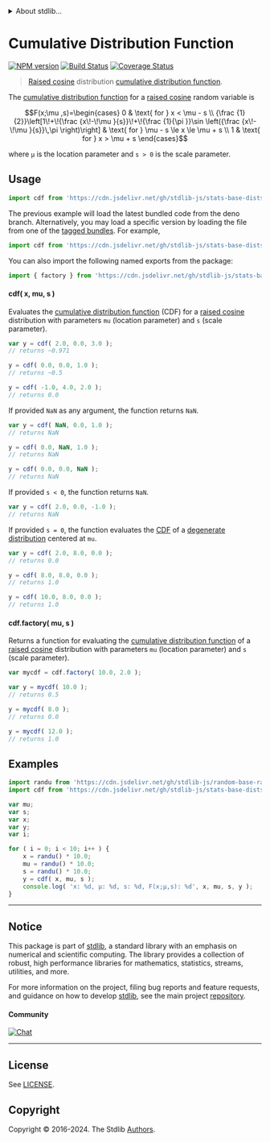 <!--

@license Apache-2.0

Copyright (c) 2018 The Stdlib Authors.

Licensed under the Apache License, Version 2.0 (the "License");
you may not use this file except in compliance with the License.
You may obtain a copy of the License at

   http://www.apache.org/licenses/LICENSE-2.0

Unless required by applicable law or agreed to in writing, software
distributed under the License is distributed on an "AS IS" BASIS,
WITHOUT WARRANTIES OR CONDITIONS OF ANY KIND, either express or implied.
See the License for the specific language governing permissions and
limitations under the License.

-->


<details>
  <summary>
    About stdlib...
  </summary>
  <p>We believe in a future in which the web is a preferred environment for numerical computation. To help realize this future, we've built stdlib. stdlib is a standard library, with an emphasis on numerical and scientific computation, written in JavaScript (and C) for execution in browsers and in Node.js.</p>
  <p>The library is fully decomposable, being architected in such a way that you can swap out and mix and match APIs and functionality to cater to your exact preferences and use cases.</p>
  <p>When you use stdlib, you can be absolutely certain that you are using the most thorough, rigorous, well-written, studied, documented, tested, measured, and high-quality code out there.</p>
  <p>To join us in bringing numerical computing to the web, get started by checking us out on <a href="https://github.com/stdlib-js/stdlib">GitHub</a>, and please consider <a href="https://opencollective.com/stdlib">financially supporting stdlib</a>. We greatly appreciate your continued support!</p>
</details>

# Cumulative Distribution Function

[![NPM version][npm-image]][npm-url] [![Build Status][test-image]][test-url] [![Coverage Status][coverage-image]][coverage-url] <!-- [![dependencies][dependencies-image]][dependencies-url] -->

> [Raised cosine][cosine-distribution] distribution [cumulative distribution function][cdf].

<section class="intro">

The [cumulative distribution function][cdf] for a [raised cosine][cosine-distribution] random variable is

<!-- <equation class="equation" label="eq:cosine_cdf" align="center" raw="F(x;\mu ,s)=\begin{cases} 0 & \text{ for } x < \mu - s \\ {\frac {1}{2}}\left[1\!+\!{\frac {x\!-\!\mu }{s}}\!+\!{\frac {1}{\pi }}\sin \left({\frac {x\!-\!\mu }{s}}\,\pi \right)\right] & \text{ for } \mu - s \le x \le \mu + s \\ 1 & \text{ for } x > \mu + s \end{cases}" alt="Cumulative distribution function for a raised cosine distribution."> -->

```math
F(x;\mu ,s)=\begin{cases} 0 & \text{ for } x < \mu - s \\ {\frac {1}{2}}\left[1\!+\!{\frac {x\!-\!\mu }{s}}\!+\!{\frac {1}{\pi }}\sin \left({\frac {x\!-\!\mu }{s}}\,\pi \right)\right] & \text{ for } \mu - s \le x \le \mu + s \\ 1 & \text{ for } x > \mu + s \end{cases}
```

<!-- <div class="equation" align="center" data-raw-text="F(x;\mu ,s)=\begin{cases} 0 &amp; \text{ for } x &lt; \mu - s \\ {\frac {1}{2}}\left[1\!+\!{\frac {x\!-\!\mu }{s}}\!+\!{\frac {1}{\pi }}\sin \left({\frac {x\!-\!\mu }{s}}\,\pi \right)\right] &amp; \text{ for } \mu - s \le x \le \mu + s \\ 1 &amp; \text{ for } x &gt; \mu + s \end{cases}" data-equation="eq:cosine_cdf">
    <img src="https://cdn.jsdelivr.net/gh/stdlib-js/stdlib@591cf9d5c3a0cd3c1ceec961e5c49d73a68374cb/lib/node_modules/@stdlib/stats/base/dists/cosine/cdf/docs/img/equation_cosine_cdf.svg" alt="Cumulative distribution function for a raised cosine distribution.">
    <br>
</div> -->

<!-- </equation> -->

where `μ` is the location parameter and `s > 0` is the scale parameter.

</section>

<!-- /.intro -->



<section class="usage">

## Usage

```javascript
import cdf from 'https://cdn.jsdelivr.net/gh/stdlib-js/stats-base-dists-cosine-cdf@deno/mod.js';
```
The previous example will load the latest bundled code from the deno branch. Alternatively, you may load a specific version by loading the file from one of the [tagged bundles](https://github.com/stdlib-js/stats-base-dists-cosine-cdf/tags). For example,

```javascript
import cdf from 'https://cdn.jsdelivr.net/gh/stdlib-js/stats-base-dists-cosine-cdf@v0.2.2-deno/mod.js';
```

You can also import the following named exports from the package:

```javascript
import { factory } from 'https://cdn.jsdelivr.net/gh/stdlib-js/stats-base-dists-cosine-cdf@deno/mod.js';
```

#### cdf( x, mu, s )

Evaluates the [cumulative distribution function][cdf] (CDF) for a [raised cosine][cosine-distribution] distribution with parameters `mu` (location parameter) and `s` (scale parameter).

```javascript
var y = cdf( 2.0, 0.0, 3.0 );
// returns ~0.971

y = cdf( 0.0, 0.0, 1.0 );
// returns ~0.5

y = cdf( -1.0, 4.0, 2.0 );
// returns 0.0
```

If provided `NaN` as any argument, the function returns `NaN`.

```javascript
var y = cdf( NaN, 0.0, 1.0 );
// returns NaN

y = cdf( 0.0, NaN, 1.0 );
// returns NaN

y = cdf( 0.0, 0.0, NaN );
// returns NaN
```

If provided `s < 0`, the function returns `NaN`.

```javascript
var y = cdf( 2.0, 0.0, -1.0 );
// returns NaN
```

If provided `s = 0`, the function evaluates the [CDF][cdf] of a [degenerate distribution][degenerate-distribution] centered at `mu`.

```javascript
var y = cdf( 2.0, 8.0, 0.0 );
// returns 0.0

y = cdf( 8.0, 8.0, 0.0 );
// returns 1.0

y = cdf( 10.0, 8.0, 0.0 );
// returns 1.0
```

#### cdf.factory( mu, s )

Returns a function for evaluating the [cumulative distribution function][cdf] of a [raised cosine][cosine-distribution] distribution with parameters `mu` (location parameter) and `s` (scale parameter).

```javascript
var mycdf = cdf.factory( 10.0, 2.0 );

var y = mycdf( 10.0 );
// returns 0.5

y = mycdf( 8.0 );
// returns 0.0

y = mycdf( 12.0 );
// returns 1.0
```

</section>

<!-- /.usage -->

<section class="examples">

## Examples

<!-- eslint no-undef: "error" -->

```javascript
import randu from 'https://cdn.jsdelivr.net/gh/stdlib-js/random-base-randu@deno/mod.js';
import cdf from 'https://cdn.jsdelivr.net/gh/stdlib-js/stats-base-dists-cosine-cdf@deno/mod.js';

var mu;
var s;
var x;
var y;
var i;

for ( i = 0; i < 10; i++ ) {
    x = randu() * 10.0;
    mu = randu() * 10.0;
    s = randu() * 10.0;
    y = cdf( x, mu, s );
    console.log( 'x: %d, µ: %d, s: %d, F(x;µ,s): %d', x, mu, s, y );
}
```

</section>

<!-- /.examples -->

<!-- Section for related `stdlib` packages. Do not manually edit this section, as it is automatically populated. -->

<section class="related">

</section>

<!-- /.related -->

<!-- Section for all links. Make sure to keep an empty line after the `section` element and another before the `/section` close. -->


<section class="main-repo" >

* * *

## Notice

This package is part of [stdlib][stdlib], a standard library with an emphasis on numerical and scientific computing. The library provides a collection of robust, high performance libraries for mathematics, statistics, streams, utilities, and more.

For more information on the project, filing bug reports and feature requests, and guidance on how to develop [stdlib][stdlib], see the main project [repository][stdlib].

#### Community

[![Chat][chat-image]][chat-url]

---

## License

See [LICENSE][stdlib-license].


## Copyright

Copyright &copy; 2016-2024. The Stdlib [Authors][stdlib-authors].

</section>

<!-- /.stdlib -->

<!-- Section for all links. Make sure to keep an empty line after the `section` element and another before the `/section` close. -->

<section class="links">

[npm-image]: http://img.shields.io/npm/v/@stdlib/stats-base-dists-cosine-cdf.svg
[npm-url]: https://npmjs.org/package/@stdlib/stats-base-dists-cosine-cdf

[test-image]: https://github.com/stdlib-js/stats-base-dists-cosine-cdf/actions/workflows/test.yml/badge.svg?branch=v0.2.2
[test-url]: https://github.com/stdlib-js/stats-base-dists-cosine-cdf/actions/workflows/test.yml?query=branch:v0.2.2

[coverage-image]: https://img.shields.io/codecov/c/github/stdlib-js/stats-base-dists-cosine-cdf/main.svg
[coverage-url]: https://codecov.io/github/stdlib-js/stats-base-dists-cosine-cdf?branch=main

<!--

[dependencies-image]: https://img.shields.io/david/stdlib-js/stats-base-dists-cosine-cdf.svg
[dependencies-url]: https://david-dm.org/stdlib-js/stats-base-dists-cosine-cdf/main

-->

[chat-image]: https://img.shields.io/gitter/room/stdlib-js/stdlib.svg
[chat-url]: https://app.gitter.im/#/room/#stdlib-js_stdlib:gitter.im

[stdlib]: https://github.com/stdlib-js/stdlib

[stdlib-authors]: https://github.com/stdlib-js/stdlib/graphs/contributors

[umd]: https://github.com/umdjs/umd
[es-module]: https://developer.mozilla.org/en-US/docs/Web/JavaScript/Guide/Modules

[deno-url]: https://github.com/stdlib-js/stats-base-dists-cosine-cdf/tree/deno
[deno-readme]: https://github.com/stdlib-js/stats-base-dists-cosine-cdf/blob/deno/README.md
[umd-url]: https://github.com/stdlib-js/stats-base-dists-cosine-cdf/tree/umd
[umd-readme]: https://github.com/stdlib-js/stats-base-dists-cosine-cdf/blob/umd/README.md
[esm-url]: https://github.com/stdlib-js/stats-base-dists-cosine-cdf/tree/esm
[esm-readme]: https://github.com/stdlib-js/stats-base-dists-cosine-cdf/blob/esm/README.md
[branches-url]: https://github.com/stdlib-js/stats-base-dists-cosine-cdf/blob/main/branches.md

[stdlib-license]: https://raw.githubusercontent.com/stdlib-js/stats-base-dists-cosine-cdf/main/LICENSE

[cosine-distribution]: https://en.wikipedia.org/wiki/Raised_cosine_distribution

[cdf]: https://en.wikipedia.org/wiki/Cumulative_distribution_function

[degenerate-distribution]: https://en.wikipedia.org/wiki/Degenerate_distribution

</section>

<!-- /.links -->
